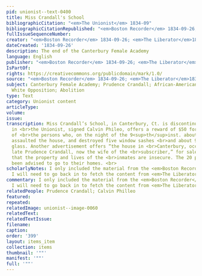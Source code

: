 ```yaml
---
pid: unionist--text-0400
title: Miss Crandall's School
bibliographicCitation: "<em>The Unionist</em> 1834-09"
bibliographicCitationRepublished: "<em>Boston Recorder</em> 1834-09-26; <em>The Liberator</em>1834-09-20"
fullIssueSequenceNumber: 
creator: "<em>Boston Recorder</em> 1834-09-26; <em>The Liberator</em>1834-09-20"
dateCreated: '1834-09-26'
description: The end of the Canterbury Female Academy
language: English
publisher: "<em>Boston Recorder</em> 1834-09-26; <em>The Liberator</em>1834-09-20"
IsPartOf: 
rights: https://creativecommons.org/publicdomain/mark/1.0/
source: "<em>Boston Recorder</em> 1834-09-26; <em>The Liberator</em>1834-09-20"
subject: Canterbury Female Academy; Prudence Crandall; African-American Students;
  White Opposition; Abolition
type: Text
category: Unionist content
articleType: 
volume: 
issue: 
transcription: Miss Crandall’s School, in Canterbury, Ct. is discontinued. An advertisement
  in <br>the Unionist, signed Calvin Phileo, offers a reward of $50 for information
  of <br>the persons who, on the night of the 9<sup>th</sup>inst. about 12 o’clock,
  assaulted the house, and destroyed five window sashes <br>and about 90 panes of
  glass. Another advertisement offers “the house in <br>Canterbury, occupied by the
  late Prudence Crandall, now the wife of the <br>subscriber,” for sale, from an apprehension
  that the property and lives of the <br>inmates are insecure. The 20 pupils have
  been advised to go to their homes. <br>
scholarlyNotes: I only included the material from the <em>Boston Recorder</em> 1834-09-26;
  I will need to go back in to fetch the content from <em>The Liberator</em>1834-09-20
commentary: I only included the material from the <em>Boston Recorder</em> 1834-09-26;
  I will need to go back in to fetch the content from <em>The Liberator</em>1834-09-20
relatedPeople: Prudence Crandall; Calvin Philleo
featured: 
repeated: 
relatedImage: unionist--image-0060
relatedText: 
relatedTextIssue: 
filename: 
caption: 
order: '399'
layout: items_item
collection: items
thumbnail: '""'
manifest: '""'
full: '""'
---
```

